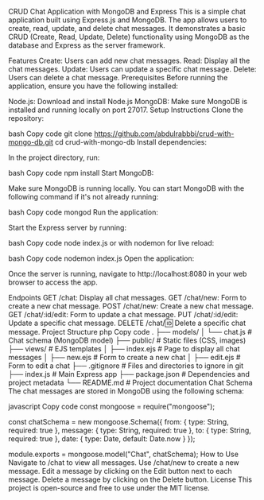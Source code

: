 CRUD Chat Application with MongoDB and Express
This is a simple chat application built using Express.js and MongoDB. The app allows users to create, read, update, and delete chat messages. It demonstrates a basic CRUD (Create, Read, Update, Delete) functionality using MongoDB as the database and Express as the server framework.

Features
Create: Users can add new chat messages.
Read: Display all the chat messages.
Update: Users can update a specific chat message.
Delete: Users can delete a chat message.
Prerequisites
Before running the application, ensure you have the following installed:

Node.js: Download and install Node.js
MongoDB: Make sure MongoDB is installed and running locally on port 27017.
Setup Instructions
Clone the repository:

bash
Copy code
git clone https://github.com/abdulrabbbi/crud-with-mongo-db.git
cd crud-with-mongo-db
Install dependencies:

In the project directory, run:

bash
Copy code
npm install
Start MongoDB:

Make sure MongoDB is running locally. You can start MongoDB with the following command if it's not already running:

bash
Copy code
mongod
Run the application:

Start the Express server by running:

bash
Copy code
node index.js
or with nodemon for live reload:

bash
Copy code
nodemon index.js
Open the application:

Once the server is running, navigate to http://localhost:8080 in your web browser to access the app.

Endpoints
GET /chat: Display all chat messages.
GET /chat/new: Form to create a new chat message.
POST /chat/new: Create a new chat message.
GET /chat/:id/edit: Form to update a chat message.
PUT /chat/:id/edit: Update a specific chat message.
DELETE /chat/:id: Delete a specific chat message.
Project Structure
php
Copy code
.
├── models/
│   └── chat.js       # Chat schema (MongoDB model)
├── public/           # Static files (CSS, images)
├── views/            # EJS templates
│   ├── index.ejs     # Page to display all chat messages
│   ├── new.ejs       # Form to create a new chat
│   ├── edit.ejs      # Form to edit a chat
├── .gitignore        # Files and directories to ignore in git
├── index.js          # Main Express app
├── package.json      # Dependencies and project metadata
└── README.md         # Project documentation
Chat Schema
The chat messages are stored in MongoDB using the following schema:

javascript
Copy code
const mongoose = require("mongoose");

const chatSchema = new mongoose.Schema({
  from: { type: String, required: true },
  message: { type: String, required: true },
  to: { type: String, required: true },
  date: { type: Date, default: Date.now }
});

module.exports = mongoose.model("Chat", chatSchema);
How to Use
Navigate to /chat to view all messages.
Use /chat/new to create a new message.
Edit a message by clicking on the Edit button next to each message.
Delete a message by clicking on the Delete button.
License
This project is open-source and free to use under the MIT license.

